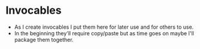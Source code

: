 # Invocables

* As I create invocables I put them here for later use and for others to use.
* In the beginning they'll require copy/paste but as time goes on maybe I'll package them together.
